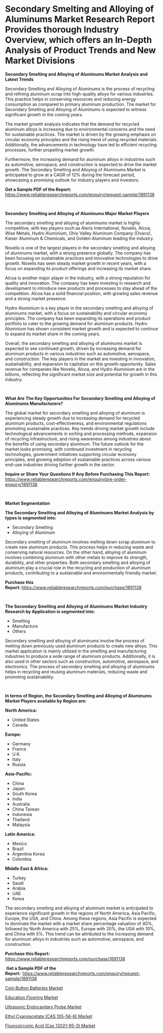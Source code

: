 <p><h1>Secondary Smelting and Alloying of Aluminums Market Research Report Provides thorough Industry Overview, which offers an In-Depth Analysis of Product Trends and New Market Divisions</h1></p><p><strong>Secondary Smelting and Alloying of Aluminums Market Analysis and Latest Trends</strong></p>
<p><p>Secondary Smelting and Alloying of Aluminums is the process of recycling and refining aluminum scrap into high-quality alloys for various industries. This practice helps in conserving resources and reducing energy consumption as compared to primary aluminum production. The market for Secondary Smelting and Alloying of Aluminums is expected to witness significant growth in the coming years.</p><p>The market growth analysis indicates that the demand for recycled aluminum alloys is increasing due to environmental concerns and the need for sustainable practices. The market is driven by the growing emphasis on circular economy principles and the rising trend of using recycled materials. Additionally, the advancements in technology have led to efficient recycling processes, further propelling market growth.</p><p>Furthermore, the increasing demand for aluminum alloys in industries such as automotive, aerospace, and construction is expected to drive the market growth. The Secondary Smelting and Alloying of Aluminums Market is anticipated to grow at a CAGR of 12% during the forecast period, showcasing a promising outlook for industry players and investors.</p></p>
<p><strong>Get a Sample PDF of the Report:&nbsp;</strong> <a href="https://www.reliableresearchreports.com/enquiry/request-sample/1891138">https://www.reliableresearchreports.com/enquiry/request-sample/1891138</a></p>
<p>&nbsp;</p>
<p><strong>Secondary Smelting and Alloying of Aluminums Major Market Players</strong></p>
<p><p>The secondary smelting and alloying of aluminums market is highly competitive, with key players such as Aleris International, Novelis, Alcoa, Wise Metals, Hydro Aluminium, Ohio Valley Aluminum Company (Ovaco), Kaiser Aluminum & Chemicals, and Golden Aluminum leading the industry.</p><p>Novelis is one of the largest players in the secondary smelting and alloying of aluminums market, with a strong presence globally. The company has been focusing on sustainable practices and innovative technologies to drive growth. Novelis has seen steady market growth in recent years, with a focus on expanding its product offerings and increasing its market share.</p><p>Alcoa is another major player in the industry, with a strong reputation for quality and innovation. The company has been investing in research and development to introduce new products and processes to stay ahead of the competition. Alcoa has a solid financial position, with growing sales revenue and a strong market presence.</p><p>Hydro Aluminium is a key player in the secondary smelting and alloying of aluminums market, with a focus on sustainability and circular economy principles. The company has been expanding its operations and product portfolio to cater to the growing demand for aluminum products. Hydro Aluminium has shown consistent market growth and is expected to continue to expand its market share in the coming years.</p><p>Overall, the secondary smelting and alloying of aluminums market is expected to see continued growth, driven by increasing demand for aluminum products in various industries such as automotive, aerospace, and construction. The key players in the market are investing in innovation, sustainability, and expansion to capitalize on this growth opportunity. Sales revenue for companies like Novelis, Alcoa, and Hydro Aluminium are in the billions, reflecting the significant market size and potential for growth in this industry.</p></p>
<p>&nbsp;</p>
<p><strong>What Are The Key Opportunities For Secondary Smelting and Alloying of Aluminums Manufacturers?</strong></p>
<p><p>The global market for secondary smelting and alloying of aluminum is experiencing steady growth due to increasing demand for recycled aluminum products, cost-effectiveness, and environmental regulations promoting sustainable practices. Key trends driving market growth include technological advancements in sorting and processing methods, expansion of recycling infrastructure, and rising awareness among industries about the benefits of using secondary aluminum. The future outlook for the market looks promising, with continued investment in recycling technologies, government initiatives supporting circular economy principles, and growing adoption of sustainable practices across various end-use industries driving further growth in the sector.</p></p>
<p><strong>Inquire or Share Your Questions If Any Before Purchasing This Report:</strong> <a href="https://www.reliableresearchreports.com/enquiry/pre-order-enquiry/1891138">https://www.reliableresearchreports.com/enquiry/pre-order-enquiry/1891138</a></p>
<p>&nbsp;</p>
<p><strong>Market Segmentation</strong></p>
<p><strong>The Secondary Smelting and Alloying of Aluminums Market Analysis by types is segmented into:</strong></p>
<p><ul><li>Secondary Smelting</li><li>Alloying of Aluminum</li></ul></p>
<p><p>Secondary smelting of aluminum involves melting down scrap aluminum to create new aluminum products. This process helps in reducing waste and conserving natural resources. On the other hand, alloying of aluminum involves combining aluminum with other metals to improve its strength, durability, and other properties. Both secondary smelting and alloying of aluminum play a crucial role in the recycling and production of aluminum products, contributing to a sustainable and environmentally friendly market.</p></p>
<p><strong>Purchase this Report:&nbsp;</strong><a href="https://www.reliableresearchreports.com/purchase/1891138">https://www.reliableresearchreports.com/purchase/1891138</a></p>
<p>&nbsp;</p>
<p><strong>The Secondary Smelting and Alloying of Aluminums Market Industry Research by Application is segmented into:</strong></p>
<p><ul><li>Smelting</li><li>Manufacture</li><li>Others</li></ul></p>
<p><p>Secondary smelting and alloying of aluminums involve the process of melting down previously used aluminum products to create new alloys. This market application is mainly utilized in the smelting and manufacturing industries to produce a wide range of aluminum products. Additionally, it is also used in other sectors such as construction, automotive, aerospace, and electronics. The process of secondary smelting and alloying of aluminums helps in recycling and reusing aluminum materials, reducing waste and promoting sustainability.</p></p>
<p>&nbsp;</p>
<p><strong>In terms of Region, the Secondary Smelting and Alloying of Aluminums Market Players available by Region are:</strong></p>
<p>
    <p> <strong> North America: </strong>
        <ul>
            <li>United States</li>
            <li>Canada</li>
        </ul>
        </p> 
    <p> <strong> Europe: </strong>
        <ul>
            <li>Germany</li>
            <li>France</li>
            <li>U.K.</li>
            <li>Italy</li>
            <li>Russia</li>
        </ul>
        </p> 
    <p> <strong> Asia-Pacific: </strong>
        <ul>
            <li>China</li>
            <li>Japan</li>
            <li>South Korea</li>
            <li>India</li>
            <li>Australia</li>
            <li>China Taiwan</li>
            <li>Indonesia</li>
            <li>Thailand</li>
            <li>Malaysia</li>
        </ul>
        </p> 
    <p> <strong> Latin America: </strong>
        <ul>
            <li>Mexico</li>
            <li>Brazil</li>
            <li>Argentina Korea</li>
            <li>Colombia</li>
        </ul>
        </p> 
    <p> <strong> Middle East & Africa: </strong>
        <ul>
            <li>Turkey</li>
            <li>Saudi</li>
            <li>Arabia</li>
            <li>UAE</li>
            <li>Korea</li>
        </ul>
    </p>
    </p>
<p><p>The secondary smelting and alloying of aluminum market is anticipated to experience significant growth in the regions of North America, Asia Pacific, Europe, the USA, and China. Among these regions, Asia Pacific is expected to dominate the market with a market share percentage valuation of 40%, followed by North America with 25%, Europe with 20%, the USA with 10%, and China with 5%. This trend can be attributed to the increasing demand for aluminum alloys in industries such as automotive, aerospace, and construction.</p></p>
<p><strong>Purchase this Report: </strong><a href="https://www.reliableresearchreports.com/purchase/1891138">https://www.reliableresearchreports.com/purchase/1891138</a></p>
<p>&nbsp;<strong>Get a Sample PDF of the Report:&nbsp;&nbsp;</strong><a href="https://www.reliableresearchreports.com/enquiry/request-sample/1891138">https://www.reliableresearchreports.com/enquiry/request-sample/1891138</a></p>
<p><strong></strong></p>
<p><p><a href="https://view.publitas.com/reportprime-1/coin-button-batteries-market-size-growth-outlook-from-2024-to-2031-projecting-at-markets-trends-analysis-by-application-regional-outlook-and-revenue/">Coin Button Batteries Market</a></p><p><a href="https://view.publitas.com/reportprime-1/education-flooring-market-size-share-trends-analysis-report-by-application-regional-outlook-competitive-strategies-and-segment-forecasts-2024-2031/">Education Flooring Market</a></p><p><a href="https://military-diascia-e68.notion.site/Ultrasonic-Endocavitary-Probe-Market-Research-Report-The-Key-To-Successful-Business-Strategy-Foreca-ccb9781e974847cfb747049d2117e5bb">Ultrasonic Endocavitary Probe Market</a></p><p><a href="https://iodized-pantydraco-05c.notion.site/Ethyl-Cyanoacetate-CAS-105-56-6-Market-Provides-a-Comprehensive-Analysis-Including-a-Macro-Overvie-f44a8baf26554d0e8345379146a3b7bb">Ethyl Cyanoacetate (CAS 105-56-6) Market</a></p><p><a href="https://zircon-bluebell-299.notion.site/Decoding-the-Fluorozirconic-Acid-Cas-12021-95-3-Market-A-Deep-Dive-into-the-Latest-Market-Trends--d3a511a88cb7478f986a984114f06dff">Fluorozirconic Acid (Cas 12021-95-3) Market</a></p></p>
